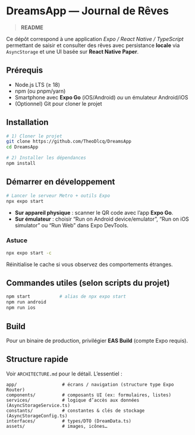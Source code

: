 # DreamsApp — Journal de Rêves
> **README**

Ce dépôt correspond à une application *Expo / React Native / TypeScript* permettant de saisir et consulter des rêves avec persistance **locale** via `AsyncStorage` et une UI basée sur **React Native Paper**.

## Prérequis
- Node.js LTS (≥ 18)
- npm (ou pnpm/yarn)
- Smartphone avec **Expo Go** (iOS/Android) *ou* un émulateur Android/iOS
- (Optionnel) Git pour cloner le projet

## Installation
```bash
# 1) Cloner le projet
git clone https://github.com/TheoDlcq/DreamsApp
cd DreamsApp

# 2) Installer les dépendances
npm install
```

## Démarrer en développement
```bash
# Lancer le serveur Metro + outils Expo
npx expo start
```
- **Sur appareil physique** : scanner le QR code avec l’app **Expo Go**.
- **Sur émulateur** : choisir “Run on Android device/emulator”, “Run on iOS simulator” ou “Run Web” dans Expo DevTools.

### Astuce 
```bash
npx expo start -c
```
Réinitialise le cache si vous observez des comportements étranges.

## Commandes utiles (selon scripts du projet)
```bash
npm start           # alias de npx expo start
npm run android      
npm run ios         
```

## Build 
Pour un binaire de production, privilégier **EAS Build** (compte Expo requis).

## Structure rapide
Voir `ARCHITECTURE.md` pour le détail. L’essentiel :
```
app/                 # écrans / navigation (structure type Expo Router)
components/          # composants UI (ex: formulaires, listes)
services/            # logique d’accès aux données (AsyncStorageService.ts)
constants/           # constantes & clés de stockage (AsyncStorageConfig.ts)
interfaces/          # types/DTO (DreamData.ts)
assets/              # images, icônes…
```
